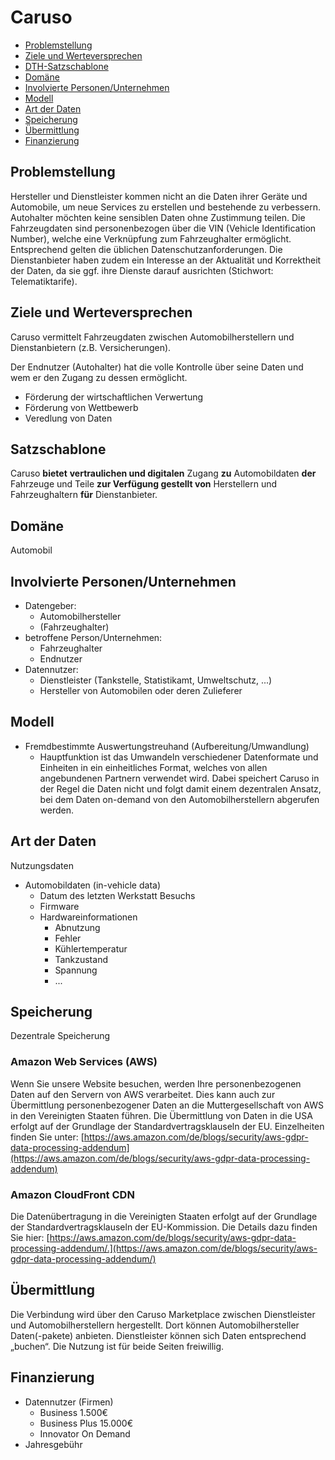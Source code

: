 # Caruso

-   [Problemstellung](#problemstellung)
-   [Ziele und Werteversprechen](#ziele)
-   [DTH-Satzschablone](#schablone)
-   [Domäne](#domaene)
-   [Involvierte Personen/Unternehmen](#involv)
-   [Modell](#modell)
-   [Art der Daten](#daten)
-   [Speicherung](#speicherung)
-   [Übermittlung](#uebermittlung)
-   [Finanzierung](#finanzierung)

<a name="problemstellung"></a>
## Problemstellung

Hersteller und Dienstleister kommen nicht an die Daten ihrer Geräte und Automobile, um neue Services zu erstellen und bestehende zu verbessern. Autohalter möchten keine sensiblen Daten ohne Zustimmung teilen.  Die Fahrzeugdaten sind personenbezogen über die VIN (Vehicle Identification Number), welche eine Verknüpfung zum Fahrzeughalter ermöglicht. Entsprechend gelten die üblichen Datenschutzanforderungen. Die Dienstanbieter haben zudem ein Interesse an der Aktualität und Korrektheit der Daten, da sie ggf. ihre Dienste darauf ausrichten (Stichwort: Telematiktarife).

<a name="ziele"></a>
## Ziele und Werteversprechen

Caruso vermittelt Fahrzeugdaten zwischen Automobilherstellern und Dienstanbietern (z.B. Versicherungen).

Der Endnutzer (Autohalter) hat die volle Kontrolle über seine Daten und wem er den Zugang zu dessen ermöglicht.

-   Förderung der wirtschaftlichen Verwertung
-   Förderung von Wettbewerb
-   Veredlung von Daten

<a name="schablone"></a>
## Satzschablone

Caruso **bietet** **vertraulichen und digitalen** Zugang **zu** Automobildaten **der** Fahrzeuge und Teile  **zur Verfügung gestellt von**  Herstellern und Fahrzeughaltern  **für** Dienstanbieter.

<a name="domaene"></a>
## Domäne

Automobil

<a name="involv"></a>
## Involvierte Personen/Unternehmen

-   Datengeber:
    -   Automobilhersteller
    -   (Fahrzeughalter)
-   betroffene Person/Unternehmen:
    -   Fahrzeughalter
    -   Endnutzer
-   Datennutzer:
    -   Dienstleister (Tankstelle, Statistikamt, Umweltschutz, ...)
    -   Hersteller von Automobilen oder deren Zulieferer

<a name="modell"></a>
## Modell

-   Fremdbestimmte Auswertungstreuhand (Aufbereitung/Umwandlung)
    -   Hauptfunktion ist das Umwandeln verschiedener Datenformate und Einheiten in ein einheitliches Format, welches von allen angebundenen Partnern verwendet wird. Dabei speichert Caruso in der Regel die Daten nicht und folgt damit einem dezentralen Ansatz, bei dem Daten on-demand von den Automobilherstellern abgerufen werden.

<a name="daten"></a>
## Art der Daten

Nutzungsdaten
-   Automobildaten (in-vehicle data)  
    -   Datum des letzten Werkstatt Besuchs
    -   Firmware
    -   Hardwareinformationen
        -   Abnutzung
        -   Fehler
        -   Kühlertemperatur
        -   Tankzustand
        -   Spannung
        -   ...

<a name="speicherung"></a>
## Speicherung

Dezentrale Speicherung

### Amazon Web Services (AWS)

Wenn Sie unsere Website besuchen, werden Ihre personenbezogenen Daten auf den Servern von AWS verarbeitet. Dies kann auch zur Übermittlung personenbezogener Daten an die Muttergesellschaft von AWS in den Vereinigten Staaten führen. Die Übermittlung von Daten in die USA erfolgt auf der Grundlage der Standardvertragsklauseln der EU. Einzelheiten finden Sie unter:  [https://aws.amazon.com/de/blogs/security/aws-gdpr-data-processing-addendum](https://aws.amazon.com/de/blogs/security/aws-gdpr-data-processing-addendum)

### Amazon CloudFront CDN

Die Datenübertragung in die Vereinigten Staaten erfolgt auf der Grundlage der Standardvertragsklauseln der EU-Kommission. Die Details dazu finden Sie hier: [https://aws.amazon.com/de/blogs/security/aws-gdpr-data-processing-addendum/.](https://aws.amazon.com/de/blogs/security/aws-gdpr-data-processing-addendum/)

<a name="uebermittlung"></a>
## Übermittlung

Die Verbindung wird über den Caruso Marketplace zwischen Dienstleister und Automobilherstellern hergestellt. Dort können Automobilhersteller Daten(-pakete) anbieten. Dienstleister können sich Daten entsprechend „buchen“. Die Nutzung ist für beide Seiten freiwillig.

<a name="finanzierung"></a>
## Finanzierung

-   Datennutzer (Firmen)
    -   Business 1.500€
    -   Business Plus 15.000€
    -   Innovator On Demand
-   Jahresgebühr